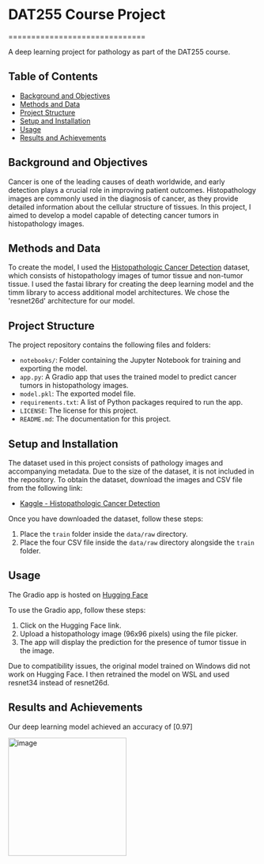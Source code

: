 # DAT255 Course Project
==============================

A deep learning project for pathology as part of the DAT255 course.

## Table of Contents

- [Background and Objectives](#background-and-objectives)
- [Methods and Data](#methods-and-data)
- [Project Structure](#project-structure)
- [Setup and Installation](#setup-and-installation)
- [Usage](#usage)
- [Results and Achievements](#results-and-achievements)

## Background and Objectives

Cancer is one of the leading causes of death worldwide, and early detection plays a crucial role in improving patient outcomes. Histopathology images are commonly used in the diagnosis of cancer, as they provide detailed information about the cellular structure of tissues. In this project, I aimed to develop a model capable of detecting cancer tumors in histopathology images.

## Methods and Data

To create the model, I used the [Histopathologic Cancer Detection](https://www.kaggle.com/competitions/histopathologic-cancer-detection/data) dataset, which consists of histopathology images of tumor tissue and non-tumor tissue. I used the fastai library for creating the deep learning model and the timm library to access additional model architectures. We chose the 'resnet26d' architecture for our model.

## Project Structure

The project repository contains the following files and folders:

- `notebooks/`: Folder containing the Jupyter Notebook for training and exporting the model.
- `app.py`: A Gradio app that uses the trained model to predict cancer tumors in histopathology images.
- `model.pkl`: The exported model file.
- `requirements.txt`: A list of Python packages required to run the app.
- `LICENSE`: The license for this project.
- `README.md`: The documentation for this project.

## Setup and Installation

The dataset used in this project consists of pathology images and accompanying metadata. Due to the size of the dataset, it is not included in the repository. To obtain the dataset, download the images and CSV file from the following link:

- [Kaggle - Histopathologic Cancer Detection](https://www.kaggle.com/competitions/histopathologic-cancer-detection)

Once you have downloaded the dataset, follow these steps:

1. Place the `train` folder inside the `data/raw` directory.
2. Place the four CSV file inside the `data/raw` directory alongside the `train` folder.

## Usage

The Gradio app is hosted on [Hugging Face](https://huggingface.co/spaces/trymbjerkvik/histopath-cancer-detector)

To use the Gradio app, follow these steps:

1. Click on the Hugging Face link.
2. Upload a histopathology image (96x96 pixels) using the file picker.
3. The app will display the prediction for the presence of tumor tissue in the image.

Due to compatibility issues, the original model trained on Windows did not work on Hugging Face. I then retrained the model on WSL and used resnet34 instead of resnet26d.

## Results and Achievements

Our deep learning model achieved an accuracy of [0.97]

<img width="239" alt="image" src="https://user-images.githubusercontent.com/54101071/233719132-5cb80c0d-711a-4f70-a798-f51dfaaf695a.png">
